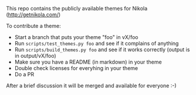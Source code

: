 This repo contains the publicly available themes for Nikola (http://getnikola.com/)

To contribute a theme:

* Start a branch that puts your theme "foo" in vX/foo
* Run ``scripts/test_themes.py foo`` and see if it complains of anything
* Run ``scripts/build_themes.py foo`` and see if it works correctly (output is in output/vX/foo)
* Make sure you have a README (in markdown) in your theme
* Double check licenses for everyhing in your theme
* Do a PR

After a brief discussion it will be merged and available for everyone :-)
